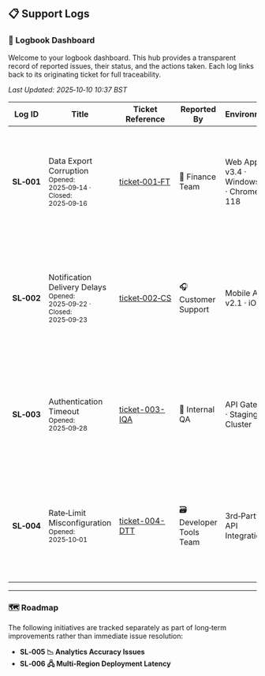 ## 📋 Support Logs

### 📓 Logbook Dashboard

Welcome to your logbook dashboard. This hub provides a transparent record of reported issues, their status, and the actions taken. Each log links back to its originating ticket for full traceability.  

_Last Updated: 2025‑10‑10 10:37 BST_

| Log ID | Title | Ticket Reference | Reported By | Environment | Status | Severity | Summary | Log |
|--------|-------|------------------|-------------|-------------|--------|----------|---------|-----|
| **SL‑001** | Data Export Corruption<br><sub>Opened: 2025‑09‑14 · Closed: 2025‑09‑16</sub> | [ticket‑001‑FT](https://github.com/musman-uk/portfolio/blob/main/independent-projects/support-logs/tickets/ticket%201/ticket-001-FT.md) | 👛 Finance Team | Web App v3.4 · Windows 11 · Chrome 118 | ✔️ **Resolved** | 🔴 High | CSV exports produced malformed files with missing headers and shifted columns, disrupting month‑end reporting. | [View](https://github.com/musman-uk/portfolio/blob/main/independent-projects/support-logs/logs/log-1/SL%E2%80%91001.md) |
| **SL‑002** | Notification Delivery Delays<br><sub>Opened: 2025‑09‑22 · Closed: 2025‑09‑23</sub> | [ticket‑002‑CS](https://github.com/musman-uk/portfolio/blob/main/independent-projects/support-logs/tickets/ticket%202/ticket-002-CS.md) | 🎧 Customer Support | Mobile App v2.1 · iOS 17 | ✔️ **Resolved** | 🟡 Medium | Push notifications for critical alerts delayed up to 15 minutes, undermining trust and increasing support calls. | [View](https://github.com/musman-uk/portfolio/blob/main/independent-projects/support-logs/logs/log-2/SL%E2%80%91002.md) |
| **SL‑003** | Authentication Timeout<br><sub>Opened: 2025‑09‑28</sub> | [ticket-003-IQA](https://github.com/musman-uk/portfolio/blob/main/independent-projects/support-logs/tickets/ticket%203/ticket-003-IQA.md) | 🧮 Internal QA | API Gateway · Staging Cluster | 📅 **Planned** | 🔴 High | Users intermittently experience login timeouts under high load. Planned stress‑tests and session optimisation. | – |
| **SL‑004** | Rate‑Limit Misconfiguration<br><sub>Opened: 2025‑10‑01</sub> | [ticket-004-DTT](https://github.com/musman-uk/portfolio/blob/main/independent-projects/support-logs/tickets/ticket%204/ticket-004-DTT.md) | 🗃️ Developer Tools Team | 3rd‑Party API Integration | 📅 **Planned** | 🟢 Low | API requests throttled prematurely due to incorrect headers. Planned config alignment and monitoring. | – |

---

### 🗺️ Roadmap

The following initiatives are tracked separately as part of long‑term improvements rather than immediate issue resolution:  

- **SL‑005 📉 Analytics Accuracy Issues**  
- **SL‑006 🖧 Multi‑Region Deployment Latency**  
